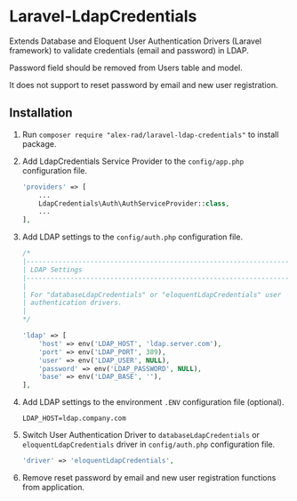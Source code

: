 # Laravel-LdapCredentials

Extends Database and Eloquent User Authentication Drivers (Laravel framework) 
to validate credentials (email and password) in LDAP.

Password field should be removed from Users table and model.

It does not support to reset password by email and new user registration.

## Installation

1. Run `composer require "alex-rad/laravel-ldap-credentials"` to install package.

2. Add LdapCredentials Service Provider to the `config/app.php` configuration file.

    ``` php
    'providers' => [
        ...
        LdapCredentials\Auth\AuthServiceProvider::class,
        ...
    ],
    ```

3. Add LDAP settings to the `config/auth.php` configuration file.

    ``` php
    /*
    |--------------------------------------------------------------------------
    | LDAP Settings
    |--------------------------------------------------------------------------
    |
    | For "databaseLdapCredentials" or "eloquentLdapCredentials" user 
    | authentication drivers.
    |
    */

    'ldap' => [
        'host' => env('LDAP_HOST', 'ldap.server.com'),
        'port' => env('LDAP_PORT', 389),
        'user' => env('LDAP_USER', NULL),
        'password' => env('LDAP_PASSWORD', NULL),
        'base' => env('LDAP_BASE', ''),
    ],
    ```

4. Add LDAP settings to the environment `.ENV` configuration file (optional).

    ```
    LDAP_HOST=ldap.company.com
    ```

5. Switch User Authentication Driver to `databaseLdapCredentials` or 
    `eloquentLdapCredentials` driver in `config/auth.php` configuration file.

    ``` php
    'driver' => 'eloquentLdapCredentials',
    ```

6. Remove reset password by email and new user registration functions from 
    application.
